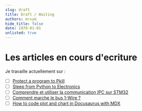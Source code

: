 ```yaml
--- 
slug: draft
title: Draft / Waiting
authors: mrvym
hide_title: false
date: 1970-01-01
unlisted: true
---
```

# Les articles en cours d'ecriture
<!-- truncate -->
Je travaille actuellement sur :
- [ ] [Protect a program to Pkill](/protect-a-programm-to-pkill)
- [ ] [Sleep from Python to Electronics](/sleep-from-python-to-electronics)
- [ ] [Comprendre et utiliser la communication IPC sur STM32](/comprendre-et-utiliser-la-communication-ipc-sur-stm32)
- [ ] [Comment marche le bus 1-Wire ?](/one-wire-protocol)
- [ ] [How to code plot and chart in Docusaurus with MDX](/plot-chart-docusaurus-mdx)
